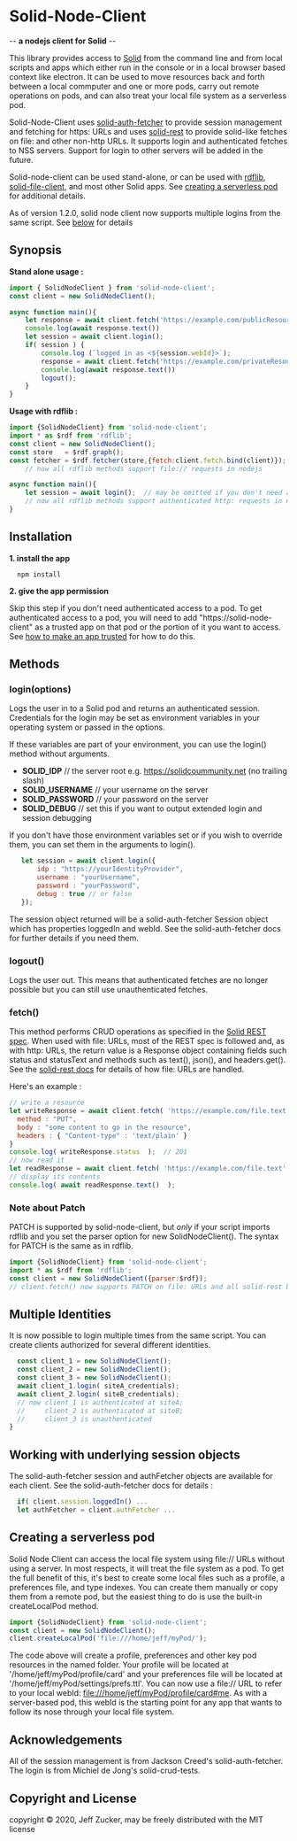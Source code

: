 # Solid-Node-Client                                                            
                                                                               
-- **a nodejs client for Solid** --    

This library provides access to [Solid](https://solidproject.org/) from the command line and from local scripts and apps which either run in the console or in a local browser based context like electron. It can be used to move resources back and forth between a local commputer and one or more  pods, carry out remote operations on pods, and can also treat your local file system as a serverless pod.

Solid-Node-Client uses [solid-auth-fetcher](https://github.com/solid/solid-auth-fetcher) to provide session management and fetching for https: URLs and uses [solid-rest](https://github.com/solid/solid-rest) to provide solid-like fetches on file: and other non-http URLs.  It supports login and authenticated fetches to NSS servers.  Support for login to other servers will be added in the future.

Solid-node-client can be used stand-alone, or can be used with [rdflib](https://github.com/linkeddata/rdflib.js), [solid-file-client](https://github.com/jeff-zucker/solid-file-client/), and most other Solid apps.  See [creating a serverless pod](#pod) for additional details.

As of version 1.2.0, solid node client now supports multiple logins from the same script. See [below](#multiple) for details
                                                                               
## Synopsis   
**Stand alone usage :**
```javascript               
import { SolidNodeClient } from 'solid-node-client';
const client = new SolidNodeClient();

async function main(){
    let response = await client.fetch('https://example.com/publicResource');
    console.log(await response.text())
    let session = await client.login();
    if( session ) {
        console.log (`logged in as <${session.webId}>`);
        response = await client.fetch('https://example.com/privateResource');
        console.log(await response.text())
        logout();
    }    
}
``` 
**Usage with rdflib :**
```javascript
import {SolidNodeClient} from 'solid-node-client';
import * as $rdf from 'rdflib';
const client = new SolidNodeClient();
const store   = $rdf.graph();
const fetcher = $rdf.fetcher(store,{fetch:client.fetch.bind(client)});  
    // now all rdflib methods support file:// requests in nodejs

async function main(){
    let session = await login();  // may be omitted if you don't need authentication
    // now all rdflib methods support authenticated http: requests in nodejs
}
```
## Installation
                                                                               
**1. install the app**
```                                                                            
  npm install
```

**2. give the app permission**                                                 
                           
Skip this step if you don't need authenticated access to a pod.  To get authenticated access to a pod, you will need to add "https://solid-node-client" as a trusted app on that pod or the portion of it you want to access. See [how to make an app trusted](https://github.com/solid/userguide#manage-your-trusted-applications) for how to do this.                       
    
## Methods

### login(options)

Logs the user in to a Solid pod and returns an authenticated session.  Credentials for the login may be set as environment variables in your operating system or passed in the options.  

If these variables are part of your environment, you can use the login() method without arguments.

  * **SOLID_IDP** // the server root e.g. https://solidcoummunity.net (no trailing slash)
  * **SOLID_USERNAME** // your username on the server
  * **SOLID_PASSWORD** // your password on the server
  * **SOLID_DEBUG** // set this if you want to output extended login and session debugging

If you don't have those environment variables set or if you wish to override them, you can set them in the arguments to login().
```javascript
   let session = await client.login({
       idp : "https://yourIdentityProvider",
       username : "yourUsername",
       password : "yourPassword",
       debug : true // or false
   });
```
The session object returned will be a solid-auth-fetcher Session object which has properties loggedIn and webId.  See the solid-auth-fetcher docs for further details if you need them.

### logout()

Logs the user out.  This means that authenticated fetches are no longer possible but you can still use unauthenticated fetches.

### fetch()

This method performs CRUD operations as specified in the [Solid REST spec](https://github.com/solid/solid-spec).  When used with file: URLs, most of the REST spec is followed and, as with http: URLs, the return value is a Response object containing fields such status and statusText and methods such as text(), json(), and headers.get().  See the [solid-rest docs](https://github.com/solid/solid-rest) for details of how file: URLs are handled.

Here's an example :
```javascript
// write a resource
let writeResponse = await client.fetch( 'https://example.com/file.text', {
  method : "PUT",
  body : "some content to go in the resource",
  headers : { "Content-type" : 'text/plain' }
}
console.log( writeResponse.status  );  // 201
// now read it
let readResponse = await client.fetch( 'https://example.com/file.text' );
// display its contents
console.log( await readResponse.text()  );
```

### Note about Patch

PATCH is supported by solid-node-client, but *only* if your script imports rdflib and you set the parser option for new SolidNodeClient().  The syntax for PATCH is the same as in rdflib.

```javascript
import {SolidNodeClient} from 'solid-node-client';
import * as $rdf from 'rdflib';
const client = new SolidNodeClient({parser:$rdf});
// client.fetch() now supports PATCH on file: URLs and all solid-rest backends
```

## <a name="multiple">Multiple Identities</a>

It is now possible to login multiple times from the same script.  You can create clients authorized for several different identities.
```javascript
  const client_1 = new SolidNodeClient();
  const client_2 = new SolidNodeClient();
  const client_3 = new SolidNodeClient();
  await client_1.login( siteA_credentials);
  await client_2.login( siteB_credentials);
  // now client_1 is authenticated at siteA;
  //     client_2 is authenticated at siteB;
  //     client_3 is unauthenticated
}
```

## Working with underlying session objects

The solid-auth-fetcher session and authFetcher objects are available for each client.  See the solid-auth-fetcher docs for details :
```javascript
  if( client.session.loggedIn() ...
  let authFetcher = client.authFetcher ...  
```

## <a name="pod">Creating a serverless pod</a>

Solid Node Client can access the local file system using file:// URLs without using a server.  In most respects, it will treat the file system as a pod.  To get the full benefit of this, it's best to create some local files such as a profile, a preferences file, and type indexes. You can create them manually or copy them from a remote pod, but the easiest thing to do is use the built-in createLocalPod method.
```javascript
import {SolidNodeClient} from 'solid-node-client';
const client = new SolidNodeClient();
client.createLocalPod('file:///home/jeff/myPod/');
```
The code above will create a profile, preferences and other key pod resources in the named folder. Your profile will be located at '/home/jeff/myPod/profile/card' and your preferences file will be located at '/home/jeff/myPod/settings/prefs.ttl'.  You can now use a file:// URL to refer to your local webId: <file:///home/jeff/myPod/profile/card#me>.  As with a server-based pod, this webId is the starting point for any app that wants to follow its nose through your local file system.

## Acknowledgements

All of the session management is from Jackson Creed's solid-auth-fetcher.  The login is from Michiel de Jong's solid-crud-tests.

## Copyright and License

copyright © 2020, Jeff Zucker, may be freely distributed with the MIT license
